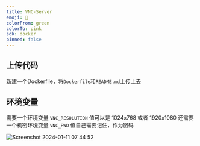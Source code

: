 ```yaml
---
title: VNC-Server
emoji: 🐨
colorFrom: green
colorTo: pink
sdk: docker
pinned: false
---
```

## 上传代码
新建一个Dockerfile，将`Dockerfile`和`README.md`上传上去

## 环境变量
需要一个环境变量 `VNC_RESOLUTION`
值可以是 1024x768 或者 1920x1080
还需要一个机密环境变量 `VNC_PWD`
值自己需要记住，作为密码

![Screenshot 2024-01-11 07 44 52](https://github.com/yangjianchuan/noVNC/assets/104043801/a084e55e-a7e0-43ec-8307-de05c69d6802)

